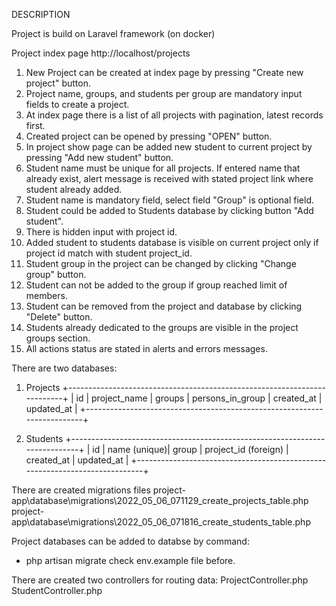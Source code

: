 DESCRIPTION

Project is build on Laravel framework (on docker)

Project index page http://localhost/projects

1. New Project can be created at index page by pressing "Create new project" button.
2. Project name, groups, and students per group are mandatory input fields to create a project.
3. At index page there is a list of all projects with pagination, latest records first.
4. Created project can be opened by pressing "OPEN" button.
5. In project show page can be added new student to current project by pressing "Add new student" button.
6. Student name must be unique for all projects. If entered name that already exist, alert message is received with stated project link where student already added.
7. Student name is mandatory field, select field "Group" is optional field.
8. Student could be added to Students database by clicking button "Add student".
9. There is hidden input with project id.
10. Added student to students database is visible on current project only if project id match with student project_id.
11. Student group in the project can be changed by clicking "Change group" button.
12. Student can not be added to the group if group reached limit of members.
13. Student can be removed from the project and database by clicking "Delete" button.
14. Students already dedicated to the groups are visible in the project groups section.
15. All actions status are stated in alerts and errors messages.

There are two databases:
1. Projects
+-------------------------------------------------------------------------+
| id | project_name | groups | persons_in_group | created_at | updated_at |
+-------------------------------------------------------------------------+

2. Students
+----------------------------------------------------------------------------+
| id | name (unique)| group | project_id (foreign) | created_at | updated_at |
+----------------------------------------------------------------------------+

There are created migrations files
project-app\database\migrations\2022_05_06_071129_create_projects_table.php
project-app\database\migrations\2022_05_06_071816_create_students_table.php

Project databases can be added to databse by command:
- php artisan migrate
check env.example file before.

There are created two controllers for routing data:
ProjectController.php
StudentController.php

